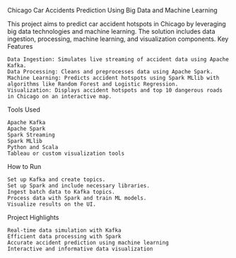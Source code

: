 Chicago Car Accidents Prediction Using Big Data and Machine Learning

This project aims to predict car accident hotspots in Chicago by leveraging big data technologies and machine learning. The solution includes data ingestion, processing, machine learning, and visualization components.
Key Features

    Data Ingestion: Simulates live streaming of accident data using Apache Kafka.
    Data Processing: Cleans and preprocesses data using Apache Spark.
    Machine Learning: Predicts accident hotspots using Spark MLlib with algorithms like Random Forest and Logistic Regression.
    Visualization: Displays accident hotspots and top 10 dangerous roads in Chicago on an interactive map.

Tools Used

    Apache Kafka
    Apache Spark
    Spark Streaming
    Spark MLlib
    Python and Scala
    Tableau or custom visualization tools

How to Run

    Set up Kafka and create topics.
    Set up Spark and include necessary libraries.
    Ingest batch data to Kafka topics.
    Process data with Spark and train ML models.
    Visualize results on the UI.

Project Highlights

    Real-time data simulation with Kafka
    Efficient data processing with Spark
    Accurate accident prediction using machine learning
    Interactive and informative data visualization
